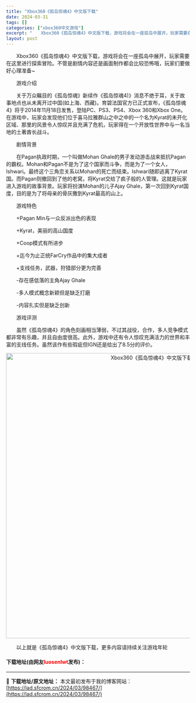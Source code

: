 ```yaml
---
title: "Xbox360《孤岛惊魂4》中文版下载"
date: 2024-03-31
tags: []
categories: ["xbox360中文游戏"]
excerpt: "　　Xbox360《孤岛惊魂4》中文版下载，游戏将会在一座孤岛中展开，玩家需要在这里进行探索冒险。不管是剧情内容还是画面制作都会比较恐怖哦，玩家们要做好心理准备~ 　　游戏介绍 　　关于万众瞩目的《孤岛惊魂》新续作《孤岛惊魂4)》消息不绝于耳，关于故事地点也从未离开过中国(如上海、西藏)。育碧法国官&hellip;"
layout: post
---
```


 <p>　　Xbox360《孤岛惊魂4》中文版下载，游戏将会在一座孤岛中展开，玩家需要在这里进行探索冒险。不管是剧情内容还是画面制作都会比较恐怖哦，玩家们要做好心理准备~</p> <p>　　游戏介绍</p> <p>　　关于万众瞩目的《孤岛惊魂》新续作《孤岛惊魂4)》消息不绝于耳，关于故事地点也从未离开过中国(如上海、西藏)。育碧法国官方已正式宣布，《孤岛惊魂4》将于2014年11月18日发售，登陆PC、PS3、PS4、Xbox 360和Xbox One。在游戏中，玩家会发现他们位于喜马拉雅群山之中之中的一个名为Kyrat的未开化区域、那里的风景令人惊叹并且充满了危机，玩家得在一个开放性世界中与一名当地的土著酋长战斗。</p> <p>　　剧情背景</p> <p>　　在Pagan执政时期，一个叫做Mohan Ghale的男子发动游击战来抵抗Pagan的霸权。Mohan和Pagan不是为了这个国家而斗争，而是为了一个女人，Ishwari。最终这个三角恋关系以Mohan的死亡而结束。Ishwari随即逃离了Kyrat国。而Pagan则撤回到了他的老窝，将Kyrat交给了疯子般的人管理。这就是玩家进入游戏的故事背景。玩家将扮演Mohan的儿子Ajay Ghale，第一次回到Kyrat国度，目的是为了将母亲的骨灰撒到Kyrat最高的山上。</p> <p>　　游戏特色</p> <p>　　+Pagan Min与一众反派出色的表现</p> <p>　　+Kyrat，美丽的高山国度</p> <p>　　+Coop模式有所进步</p> <p>　　+迄今为止正统FarCry作品中的集大成者</p> <p>　　+支线任务，武器，狩猎部分更为完善</p> <p>　　-存在感低落的主角Ajay Ghale</p> <p>　　-多人模式概念新颖但是缺乏打磨</p> <p>　　-内容扎实但是缺乏创新</p> <p>　　游戏评测</p> <p>　　虽然《孤岛惊魂4》的角色刻画相当薄弱，不过其战役，合作，多人竞争模式都非常有乐趣，并且自由度很高。此外，游戏中还有令人惊叹充满活力的世界和丰富的支线任务。虽然该作有些瑕疵但IGN还是给出了8.5分的评价。</p> <p align="center"><img align="" border="0" src="https://lad.sfcrom.cn/wp-content/uploads/2024/03/20240330_6608402d5b775.jpg" width="781" alt="Xbox360《孤岛惊魂4》中文版下载" /></p> <p>　　以上就是《孤岛惊魂4》中文版下载，更多内容请持续关注游戏年轮</p> <p><h4>下载地址(由网友<font color="red">luosenlwt</font>发布)：</h4></p> 

---
📖 **下载地址/原文地址：** 本文最初发布于我的博客网站：[https://lad.sfcrom.cn/2024/03/98467/](https://lad.sfcrom.cn/2024/03/98467/)
